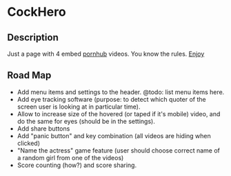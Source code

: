 # CockHero
## Description
Just a page with 4 embed [pornhub](https://pornhub.com) videos.
You know the rules. [Enjoy](https://a13ks3y.github.io/cockhero/)
## Road Map
* Add menu items and settings to the header. @todo: list menu items here.
* Add eye tracking software (purpose: to detect which quoter of the screen
 user is looking at in particular time).
* Allow to increase size of the hovered (or taped if it's mobile) video,
and do the same for eyes (should be in the settings).
* Add share buttons
* Add "panic button" and key combination (all videos are hiding when clicked)
* "Name the actress" game feature (user should choose correct name of a random girl from one of the videos)
* Score counting (how?) and score sharing.
